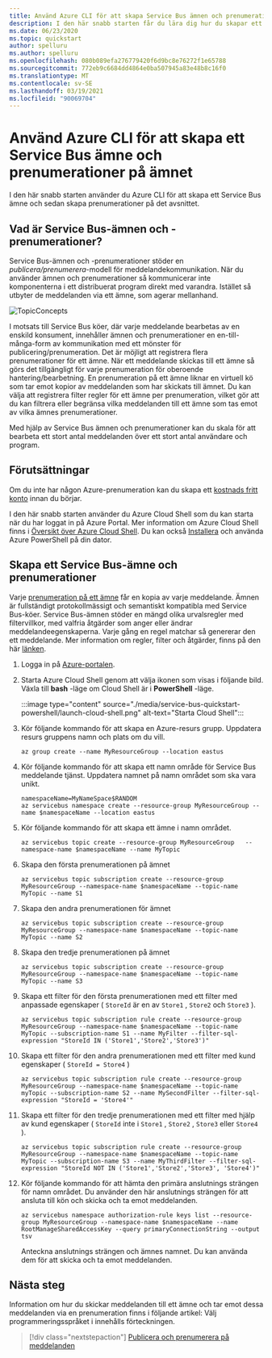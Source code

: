 ```yaml
---
title: Använd Azure CLI för att skapa Service Bus ämnen och prenumerationer
description: I den här snabb starten får du lära dig hur du skapar ett Service Bus ämne och prenumerationer på det avsnittet med hjälp av Azure CLI
ms.date: 06/23/2020
ms.topic: quickstart
author: spelluru
ms.author: spelluru
ms.openlocfilehash: 080b089efa276779420f6d9bc8e76272f1e65788
ms.sourcegitcommit: 772eb9c6684dd4864e0ba507945a83e48b8c16f0
ms.translationtype: MT
ms.contentlocale: sv-SE
ms.lasthandoff: 03/19/2021
ms.locfileid: "90069704"
---
```

# <a name="use-azure-cli-to-create-a-service-bus-topic-and-subscriptions-to-the-topic"></a>Använd Azure CLI för att skapa ett Service Bus ämne och prenumerationer på ämnet
I den här snabb starten använder du Azure CLI för att skapa ett Service Bus ämne och sedan skapa prenumerationer på det avsnittet. 

## <a name="what-are-service-bus-topics-and-subscriptions"></a>Vad är Service Bus-ämnen och -prenumerationer?
Service Bus-ämnen och -prenumerationer stöder en *publicera/prenumerera*-modell för meddelandekommunikation. När du använder ämnen och prenumerationer så kommunicerar inte komponenterna i ett distribuerat program direkt med varandra. Istället så utbyter de meddelanden via ett ämne, som agerar mellanhand.

![TopicConcepts](./media/service-bus-java-how-to-use-topics-subscriptions/sb-topics-01.png)

I motsats till Service Bus köer, där varje meddelande bearbetas av en enskild konsument, innehåller ämnen och prenumerationer en en-till-många-form av kommunikation med ett mönster för publicering/prenumeration. Det är möjligt att registrera flera prenumerationer för ett ämne. När ett meddelande skickas till ett ämne så görs det tillgängligt för varje prenumeration för oberoende hantering/bearbetning. En prenumeration på ett ämne liknar en virtuell kö som tar emot kopior av meddelanden som har skickats till ämnet. Du kan välja att registrera filter regler för ett ämne per prenumeration, vilket gör att du kan filtrera eller begränsa vilka meddelanden till ett ämne som tas emot av vilka ämnes prenumerationer.

Med hjälp av Service Bus ämnen och prenumerationer kan du skala för att bearbeta ett stort antal meddelanden över ett stort antal användare och program.

## <a name="prerequisites"></a>Förutsättningar
Om du inte har någon Azure-prenumeration kan du skapa ett [kostnads fritt konto][free account] innan du börjar.

I den här snabb starten använder du Azure Cloud Shell som du kan starta när du har loggat in på Azure Portal. Mer information om Azure Cloud Shell finns i [Översikt över Azure Cloud Shell](../cloud-shell/overview.md). Du kan också [Installera](/cli/azure/install-azure-cli) och använda Azure PowerShell på din dator. 

## <a name="create-a-service-bus-topic-and-subscriptions"></a>Skapa ett Service Bus-ämne och prenumerationer
Varje [prenumeration på ett ämne](service-bus-messaging-overview.md#topics) får en kopia av varje meddelande. Ämnen är fullständigt protokollmässigt och semantiskt kompatibla med Service Bus-köer. Service Bus-ämnen stöder en mängd olika urvalsregler med filtervillkor, med valfria åtgärder som anger eller ändrar meddelandeegenskaperna. Varje gång en regel matchar så genererar den ett meddelande. Mer information om regler, filter och åtgärder, finns på den här [länken](topic-filters.md).

1. Logga in på [Azure-portalen](https://portal.azure.com).
2. Starta Azure Cloud Shell genom att välja ikonen som visas i följande bild. Växla till **bash** -läge om Cloud Shell är i **PowerShell** -läge. 

    :::image type="content" source="./media/service-bus-quickstart-powershell/launch-cloud-shell.png" alt-text="Starta Cloud Shell":::
3. Kör följande kommando för att skapa en Azure-resurs grupp. Uppdatera resurs gruppens namn och plats om du vill. 

    ```azurecli-interactive
    az group create --name MyResourceGroup --location eastus
    ```
4. Kör följande kommando för att skapa ett namn område för Service Bus meddelande tjänst. Uppdatera namnet på namn området som ska vara unikt. 

    ```azurecli-interactive
    namespaceName=MyNameSpace$RANDOM
    az servicebus namespace create --resource-group MyResourceGroup --name $namespaceName --location eastus
    ```
5. Kör följande kommando för att skapa ett ämne i namn området. 

    ```azurecli-interactive
    az servicebus topic create --resource-group MyResourceGroup   --namespace-name $namespaceName --name MyTopic
    ```
6. Skapa den första prenumerationen på ämnet
    
    ```azurecli-interactive
    az servicebus topic subscription create --resource-group MyResourceGroup --namespace-name $namespaceName --topic-name MyTopic --name S1    
    ```
6. Skapa den andra prenumerationen för ämnet
    
    ```azurecli-interactive
    az servicebus topic subscription create --resource-group MyResourceGroup --namespace-name $namespaceName --topic-name MyTopic --name S2    
    ```
6. Skapa den tredje prenumerationen på ämnet
    
    ```azurecli-interactive
    az servicebus topic subscription create --resource-group MyResourceGroup --namespace-name $namespaceName --topic-name MyTopic --name S3    
    ```
7. Skapa ett filter för den första prenumerationen med ett filter med anpassade egenskaper ( `StoreId` är en av `Store1` , `Store2` och `Store3` ).

    ```azurecli-interactive
    az servicebus topic subscription rule create --resource-group MyResourceGroup --namespace-name $namespaceName --topic-name MyTopic --subscription-name S1 --name MyFilter --filter-sql-expression "StoreId IN ('Store1','Store2','Store3')"    
    ```
8. Skapa ett filter för den andra prenumerationen med ett filter med kund egenskaper ( `StoreId = Store4` )

    ```azurecli-interactive
    az servicebus topic subscription rule create --resource-group MyResourceGroup --namespace-name $namespaceName --topic-name myTopic --subscription-name S2 --name MySecondFilter --filter-sql-expression "StoreId = 'Store4'"    
    ```
9. Skapa ett filter för den tredje prenumerationen med ett filter med hjälp av kund egenskaper ( `StoreId` inte i `Store1` , `Store2` , `Store3` eller `Store4` ).

    ```azurecli-interactive
    az servicebus topic subscription rule create --resource-group MyResourceGroup --namespace-name $namespaceName --topic-name MyTopic --subscription-name S3 --name MyThirdFilter --filter-sql-expression "StoreId NOT IN ('Store1','Store2','Store3', 'Store4')"     
    ```
10. Kör följande kommando för att hämta den primära anslutnings strängen för namn området. Du använder den här anslutnings strängen för att ansluta till kön och skicka och ta emot meddelanden. 

    ```azurecli-interactive
    az servicebus namespace authorization-rule keys list --resource-group MyResourceGroup --namespace-name $namespaceName --name RootManageSharedAccessKey --query primaryConnectionString --output tsv    
    ```

    Anteckna anslutnings strängen och ämnes namnet. Du kan använda dem för att skicka och ta emot meddelanden. 
    

## <a name="next-steps"></a>Nästa steg
Information om hur du skickar meddelanden till ett ämne och tar emot dessa meddelanden via en prenumeration finns i följande artikel: Välj programmeringsspråket i innehålls förteckningen. 

> [!div class="nextstepaction"]
> [Publicera och prenumerera på meddelanden](service-bus-dotnet-how-to-use-topics-subscriptions.md)


[free account]: https://azure.microsoft.com/free/?ref=microsoft.com&utm_source=microsoft.com&utm_medium=docs&utm_campaign=visualstudio
[fully qualified domain name]: https://wikipedia.org/wiki/Fully_qualified_domain_name
[Install the Azure CLI]: /cli/azure/install-azure-cli
[az group create]: /cli/azure/group#az_group_create

